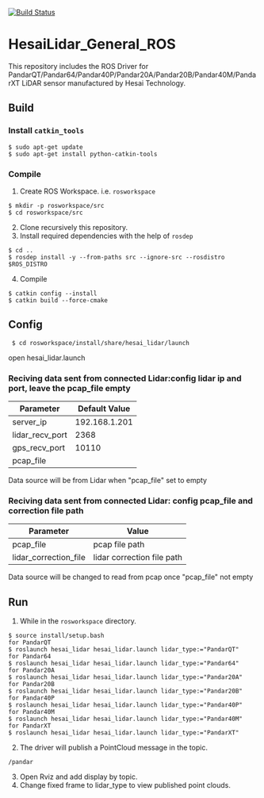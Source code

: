 [![Build Status](https://travis-ci.org/amc-nu/HesaiLidar_Pandar64_ros.svg?branch=master)](https://travis-ci.org/amc-nu/HesaiLidar_Pandar64_ros)

# HesaiLidar_General_ROS

This repository includes the ROS Driver for PandarQT/Pandar64/Pandar40P/Pandar20A/Pandar20B/Pandar40M/PandarXT LiDAR sensor manufactured by Hesai Technology.


## Build

### Install `catkin_tools`

```
$ sudo apt-get update
$ sudo apt-get install python-catkin-tools
```

### Compile

1. Create ROS Workspace. i.e. `rosworkspace`
```
$ mkdir -p rosworkspace/src
$ cd rosworkspace/src
```

2. Clone recursively this repository.
3. Install required dependencies with the help of `rosdep` 
```
$ cd ..
$ rosdep install -y --from-paths src --ignore-src --rosdistro $ROS_DISTRO 
```
4. Compile
```
$ catkin config --install
$ catkin build --force-cmake
```


## Config
```
 $ cd rosworkspace/install/share/hesai_lidar/launch
```
open hesai_lidar.launch 
### Reciving data sent from connected Lidar:config lidar ip and port, leave the pcap_file empty
|Parameter | Default Value|
|---------|---------------|
|server_ip |192.168.1.201|
|lidar_recv_port |2368|
|gps_recv_port  |10110|
|pcap_file ||

Data source will be from Lidar when "pcap_file" set to empty

### Reciving data sent from connected Lidar: config pcap_file and correction file path
|Parameter | Value|
|---------|---------------|
|pcap_file |pcap file path|
|lidar_correction_file |lidar correction file path|

Data source will be changed to read from pcap once "pcap_file" not empty 


## Run

1. While in the `rosworkspace` directory.
```
$ source install/setup.bash
for PandarQT
$ roslaunch hesai_lidar hesai_lidar.launch lidar_type:="PandarQT"
for Pandar64
$ roslaunch hesai_lidar hesai_lidar.launch lidar_type:="Pandar64"
for Pandar20A
$ roslaunch hesai_lidar hesai_lidar.launch lidar_type:="Pandar20A"
for Pandar20B
$ roslaunch hesai_lidar hesai_lidar.launch lidar_type:="Pandar20B"
for Pandar40P
$ roslaunch hesai_lidar hesai_lidar.launch lidar_type:="Pandar40P"
for Pandar40M
$ roslaunch hesai_lidar hesai_lidar.launch lidar_type:="Pandar40M"
for PandarXT
$ roslaunch hesai_lidar hesai_lidar.launch lidar_type:="PandarXT"
```
2. The driver will publish a PointCloud message in the topic.
```
/pandar
```
3. Open Rviz and add display by topic.
4. Change fixed frame to lidar_type to view published point clouds.
